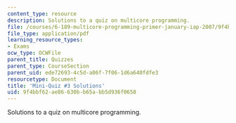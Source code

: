 ```yaml
---
content_type: resource
description: Solutions to a quiz on multicore programming.
file: /courses/6-189-multicore-programming-primer-january-iap-2007/9f4bbf62ae86630bb65abb5d936f0658_quiz3_soln.pdf
file_type: application/pdf
learning_resource_types:
- Exams
ocw_type: OCWFile
parent_title: Quizzes
parent_type: CourseSection
parent_uid: ede72693-4c5d-a06f-7f06-1d6a640fdfe3
resourcetype: Document
title: 'Mini-Quiz #3 Solutions'
uid: 9f4bbf62-ae86-630b-b65a-bb5d936f0658
---
```

Solutions to a quiz on multicore programming.

